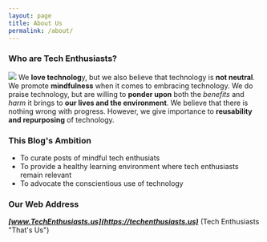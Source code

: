 ```yaml
---
layout: page
title: About Us
permalink: /about/
---
```


### Who are Tech Enthusiasts?

<img id="thatsuspng" src="{{ site.url }}/assets/images/thatsus.png"/> We **love technolog**y, but we also believe that technology is **not neutral**. We promote **mindfulness** when it comes to embracing technology. We do praise technology, but are willing to **ponder upon** both the *benefits* and *harm* it brings to **our lives and the environment**. We believe that there is nothing wrong with progress. However, we give importance to **reusability and repurposing** of technology. 

### This Blog's Ambition

* To curate posts of mindful tech enthusiats
* To provide a healthy learning environment where tech enthusiasts remain relevant
* To advocate the conscientious use of technology

### Our Web Address

***[www.TechEnthusiasts.us](https://techenthusiasts.us)*** (Tech Enthusiasts "That's Us")  


